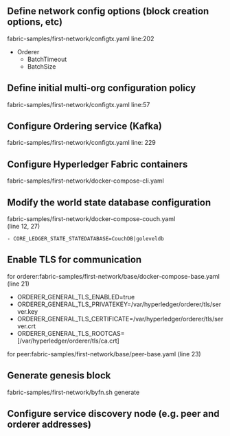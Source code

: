  Define network config options (block creation options, etc)
----------------------
fabric-samples/first-network/configtx.yaml 
line:202
 - Orderer
   - BatchTimeout
   - BatchSize

Define initial multi-org configuration policy 
------------------------
fabric-samples/first-network/configtx.yaml 
line:57
 
Configure Ordering service (Kafka)
------------------------
fabric-samples/first-network/configtx.yaml 
line: 229


Configure Hyperledger Fabric containers
------------------------
fabric-samples/first-network/docker-compose-cli.yaml

Modify the world state database configuration
------------------------
fabric-samples/first-network/docker-compose-couch.yaml  
(line 12, 27)

`- CORE_LEDGER_STATE_STATEDATABASE=CouchDB|goleveldb`

Enable TLS for communication
--------------------------
for orderer:fabric-samples/first-network/base/docker-compose-base.yaml
(line 21)
   - ORDERER_GENERAL_TLS_ENABLED=true
   - ORDERER_GENERAL_TLS_PRIVATEKEY=/var/hyperledger/orderer/tls/server.key
   - ORDERER_GENERAL_TLS_CERTIFICATE=/var/hyperledger/orderer/tls/server.crt
   - ORDERER_GENERAL_TLS_ROOTCAS=[/var/hyperledger/orderer/tls/ca.crt]

for peer:fabric-samples/first-network/base/peer-base.yaml
(line 23)

Generate genesis block
--------------------------
fabric-samples/first-network/byfn.sh generate

Configure service discovery node (e.g. peer and orderer addresses)
--------------------------